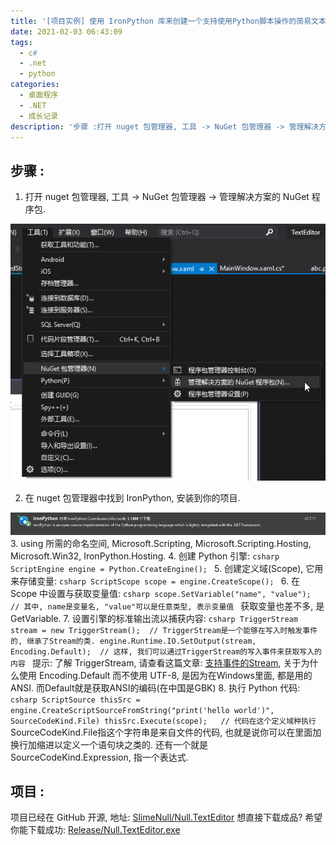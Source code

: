 ```yaml
---
title: '[项目实例] 使用 IronPython 库来创建一个支持使用Python脚本操作的简易文本编辑器'
date: 2021-02-03 06:43:09
tags:
  - c#
  - .net
  - python
categories:
  - 桌面程序
  - .NET
  - 成长记录
description: '步骤 :打开 nuget 包管理器, 工具 -> NuGet 包管理器 -> 管理解决方案的 NuGet 程序包.在 nuget 包管理器中找到 IronPython, 安装到你的项目.using 所需的命名空间, Microsoft.Scripting, Microsoft.Scripting.Hosting, Microsoft.Win32, IronPython.Hosting.创建 Python 引擎:ScriptEngine engine = Python'
---
```


## 步骤 :

1. 打开 nuget 包管理器, 工具 -> NuGet 包管理器 -> 管理解决方案的 NuGet 程序包.

![nuget包管理器](images/20210203030753805.png)

2. 在 nuget 包管理器中找到 IronPython, 安装到你的项目.

![nuget中的IronPython](images/20210203030547151.png)
3. using 所需的命名空间, Microsoft.Scripting, Microsoft.Scripting.Hosting, Microsoft.Win32, IronPython.Hosting.
4. 创建 Python 引擎:
	```csharp
	ScriptEngine engine = Python.CreateEngine();
	```
5. 创建定义域(Scope), 它用来存储变量:
	```csharp
	ScriptScope scope = engine.CreateScope();
	```
6. 在 Scope 中设置与获取变量值:
	```csharp
	scope.SetVariable("name", "value");   // 其中, name是变量名, "value"可以是任意类型, 表示变量值
	```
	获取变量也差不多, 是GetVariable.
7. 设置引擎的标准输出流以捕获内容:
	```csharp
	TriggerStream stream = new TriggerStream();  // TriggerStream是一个能够在写入时触发事件的, 继承了Stream的类.
	engine.Runtime.IO.SetOutput(stream, Encoding.Default);  // 这样, 我们可以通过TriggerStream的写入事件来获取写入的内容
	```
	提示: 了解 TriggerStream, 请查看这篇文章: [支持事件的Stream](https://blog.csdn.net/m0_46555380/article/details/113578296), 关于为什么使用 Encoding.Default 而不使用 UTF-8, 是因为在Windows里面, 都是用的 ANSI. 而Default就是获取ANSI的编码(在中国是GBK)
8. 执行 Python 代码:
	```csharp
	ScriptSource thisSrc = engine.CreateScriptSourceFromString("print('hello world')", SourceCodeKind.File)
	thisSrc.Execute(scope);   // 代码在这个定义域种执行
	```
	SourceCodeKind.File指这个字符串是来自文件的代码, 也就是说你可以在里面加换行加缩进以定义一个语句块之类的. 还有一个就是SourceCodeKind.Expression, 指一个表达式.


## 项目 :

项目已经在 GitHub 开源, 地址: [SlimeNull/Null.TextEditor](https://github.com/SlimeNull/Null.TextEditor)
想直接下载成品? 希望你能下载成功: [Release/Null.TextEditor.exe](https://github.com/SlimeNull/Null.TextEditor/raw/main/TextEditor/bin/Release/Null.TextEditor.exe)
